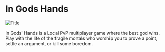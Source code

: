 # In Gods Hands

![Title](https://user-images.githubusercontent.com/31854308/219776035-36e5d38c-53eb-4dd0-9c90-16e2fd858c2e.png)

In Gods' Hands is a  Local PvP multiplayer game where the best god wins. Play with the life of the fragile mortals who worship you to prove a point, settle an argument, or kill some boredom.
